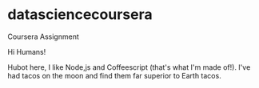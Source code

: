 # datasciencecoursera
Coursera Assignment 

Hi Humans! 

Hubot here, I like Node,js and Coffeescript (that's what I'm made of!).
I've had tacos on the moon and find them far superior to Earth tacos. 

